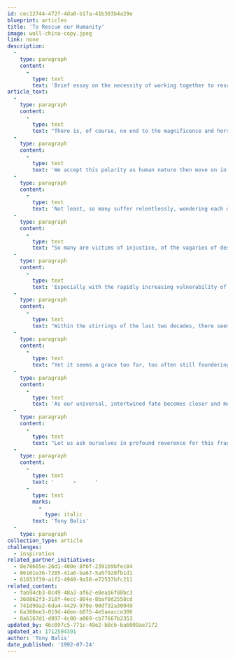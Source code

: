 ```yaml
---
id: cec12744-472f-4da0-b17a-41b303b4a29e
blueprint: articles
title: 'To Rescue our Humanity'
image: wall-china-copy.jpeg
link: none
description:
  -
    type: paragraph
    content:
      -
        type: text
        text: 'Brief essay on the necessity of working together to rescue humanity.'
article_text:
  -
    type: paragraph
    content:
      -
        type: text
        text: "There is, of course, no end to the magnificence and horror in the human drama. Across the continents, humanity rises to every challenge, sinks to any depth. We bless nature’s miracles yet destroy at will.\_"
  -
    type: paragraph
    content:
      -
        type: text
        text: 'We accept this polarity as human nature then move on in our ‘glassy essence’. All the while our righteousness lords over other life; yet we beseech gods for mercy. Our anger flares to violence; yet we demand justice. We covet ceaselessly, give generously. '
  -
    type: paragraph
    content:
      -
        type: text
        text: 'Not least, so many suffer relentlessly, wondering each day at living another. So many are refugees from disaster or violence, escaping under unfamiliar skies to avoid closer death, grasping what is left  –  their child, ragged clothes, a pot, a photograph, a blanket. '
  -
    type: paragraph
    content:
      -
        type: text
        text: "So many are victims of injustice, of the vagaries of despotism or ill luck, unable to bring their wisps of\_hope to legal or social recourse. "
  -
    type: paragraph
    content:
      -
        type: text
        text: 'Especially with the rapidly increasing vulnerability of life on Earth, how do we come to terms with this ‘marble and mud’ of our existence? How do we resurrect our humanity?'
  -
    type: paragraph
    content:
      -
        type: text
        text: "Within the stirrings of the last two decades, there seemed a new grace born upon this world, a clearer understanding that our living – this heavenly breath of existence – must embrace an inherent responsibility for each of us towards the lives of\_all sentient beings.\_"
  -
    type: paragraph
    content:
      -
        type: text
        text: "Yet it seems a grace too far, too often still foundering on the greed and selfishness and myopia of the few, not raising the hopes and prospects of the many.\_"
  -
    type: paragraph
    content:
      -
        type: text
        text: 'As our universal, intertwined fate becomes closer and more commanding  --  endlessly examined in our journals and debating chambers, in our barber shops and coffee houses  --  may leaders from all communities and nations again tilt world towards the side of the angels, finding new ways to tackle together war, poverty, famine, injustice and disease. '
  -
    type: paragraph
    content:
      -
        type: text
        text: "Let us ask ourselves in profound reverence for this fragile,  transcendent web of live gifted to us by the gods, “How deeply do I care about our common future? How can I help make a positive\_difference?”"
  -
    type: paragraph
    content:
      -
        type: text
        text: '      ~      '
      -
        type: text
        marks:
          -
            type: italic
        text: 'Tony Balis'
  -
    type: paragraph
collection_type: article
challenges:
  - inspiration
related_partner_initiatives:
  - 8e78665e-26d1-400e-8f6f-2391b9bfec84
  - 86161e36-7285-41a6-ba67-5a5f928fb1d1
  - 61653f39-a1f2-4949-9a50-e72537bfc211
related_content:
  - fab94cb3-0c49-48a3-af62-e8ea16f88bc3
  - 360862f3-318f-4ecc-804e-8baf0d2558cd
  - 741d99a2-6da4-4429-979e-90df32a30949
  - 6a360ee3-019d-4dee-b075-4e5aeacce306
  - 8a6167d1-d897-4c80-a069-cb77667b2353
updated_by: 46c097c5-771c-49e2-b8c6-ba6009ae7172
updated_at: 1712594391
author: 'Tony Balis'
date_published: '1992-07-24'
---
```

